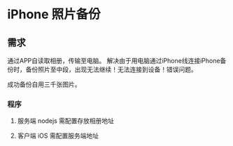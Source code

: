 # iPhone 照片备份

## 需求
通过APP自读取相册，传输至电脑。
解决由于用电脑通过iPhone线连接iPhone备份时，备份照片至中段，出现无法继续！无法连接到设备！错误问题。

成功备份自用三千张图片。

### 程序

1. 服务端 nodejs
需配置存放相册地址


2. 客户端 iOS
需配置服务端地址
